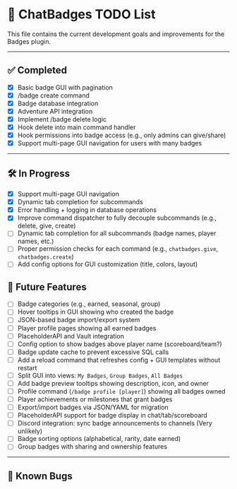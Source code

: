 # 📝 ChatBadges TODO List

This file contains the current development goals and improvements for the Badges plugin.

---

## ✅ Completed
- [x] Basic badge GUI with pagination
- [x] /badge create command
- [x] Badge database integration
- [x] Adventure API integration
- [x] Implement /badge delete logic
- [x] Hook delete into main command handler
- [x] Hook permissions into badge access (e.g., only admins can give/share)
- [x] Support multi-page GUI navigation for users with many badges

---

## 🛠️ In Progress
- [x] Support multi-page GUI navigation
- [x] Dynamic tab completion for subcommands
- [x] Error handling + logging in database operations
- [x] Improve command dispatcher to fully decouple subcommands (e.g., delete, give, create)
- [ ] Dynamic tab completion for all subcommands (badge names, player names, etc.)
- [ ] Proper permission checks for each command (e.g., `chatbadges.give`, `chatbadges.create`)
- [ ] Add config options for GUI customization (title, colors, layout)

## 🧠 Future Features
- [ ] Badge categories (e.g., earned, seasonal, group)
- [ ] Hover tooltips in GUI showing who created the badge
- [ ] JSON-based badge import/export system
- [ ] Player profile pages showing all earned badges
- [ ] PlaceholderAPI and Vault integration
- [ ] Config option to show badges above player name (scoreboard/team?)
- [ ] Badge update cache to prevent excessive SQL calls
- [ ] Add a reload command that refreshes config + GUI templates without restart
- [ ] Split GUI into views: `My Badges`, `Group Badges`, `All Badges`
- [ ] Add badge preview tooltips showing description, icon, and owner
- [ ] Profile command (`/badge profile [player]`) showing all badges owned
- [ ] Player achievements or milestones that grant badges
- [ ] Export/import badges via JSON/YAML for migration
- [ ] PlaceholderAPI support for badge display in chat/tab/scoreboard
- [ ] Discord integration: sync badge announcements to channels (Very unlikely)
- [ ] Badge sorting options (alphabetical, rarity, date earned)
- [ ] Group badges with sharing and ownership features

---

## 🐞 Known Bugs
